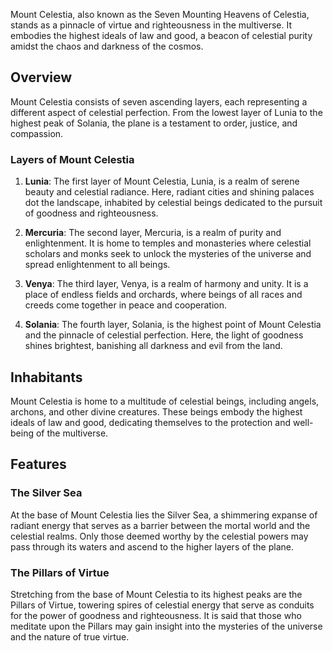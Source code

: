 Mount Celestia, also known as the Seven Mounting Heavens of Celestia, stands as a pinnacle of virtue and righteousness in the multiverse. It embodies the highest ideals of law and good, a beacon of celestial purity amidst the chaos and darkness of the cosmos.

## Overview

Mount Celestia consists of seven ascending layers, each representing a different aspect of celestial perfection. From the lowest layer of Lunia to the highest peak of Solania, the plane is a testament to order, justice, and compassion.

### Layers of Mount Celestia

1. **Lunia**: The first layer of Mount Celestia, Lunia, is a realm of serene beauty and celestial radiance. Here, radiant cities and shining palaces dot the landscape, inhabited by celestial beings dedicated to the pursuit of goodness and righteousness.

2. **Mercuria**: The second layer, Mercuria, is a realm of purity and enlightenment. It is home to temples and monasteries where celestial scholars and monks seek to unlock the mysteries of the universe and spread enlightenment to all beings.

3. **Venya**: The third layer, Venya, is a realm of harmony and unity. It is a place of endless fields and orchards, where beings of all races and creeds come together in peace and cooperation.

4. **Solania**: The fourth layer, Solania, is the highest point of Mount Celestia and the pinnacle of celestial perfection. Here, the light of goodness shines brightest, banishing all darkness and evil from the land.

## Inhabitants

Mount Celestia is home to a multitude of celestial beings, including angels, archons, and other divine creatures. These beings embody the highest ideals of law and good, dedicating themselves to the protection and well-being of the multiverse.

## Features

### The Silver Sea

At the base of Mount Celestia lies the Silver Sea, a shimmering expanse of radiant energy that serves as a barrier between the mortal world and the celestial realms. Only those deemed worthy by the celestial powers may pass through its waters and ascend to the higher layers of the plane.

### The Pillars of Virtue

Stretching from the base of Mount Celestia to its highest peaks are the Pillars of Virtue, towering spires of celestial energy that serve as conduits for the power of goodness and righteousness. It is said that those who meditate upon the Pillars may gain insight into the mysteries of the universe and the nature of true virtue.
